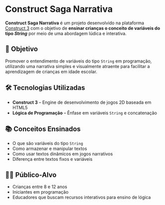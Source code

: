 # Construct Saga Narrativa

**Construct Saga Narrativa** é um projeto desenvolvido na plataforma [Construct 3](https://www.construct.net/) com o objetivo de **ensinar crianças o conceito de variáveis do tipo _String_** por meio de uma abordagem lúdica e interativa.

## 🎯 Objetivo

Promover o entendimento de variáveis do tipo `String` em programação, utilizando uma narrativa simples e visualmente atraente para facilitar a aprendizagem de crianças em idade escolar.

## 🛠️ Tecnologias Utilizadas

- **Construct 3** – Engine de desenvolvimento de jogos 2D baseada em HTML5  
- **Lógica de Programação** – Ênfase em variáveis `String` e concatenação  

## 📚 Conceitos Ensinados

- O que são variáveis do tipo `String`
- Como armazenar e manipular textos
- Como usar textos dinâmicos em jogos narrativos
- Diferença entre textos fixos e variáveis

## 👩‍🏫 Público-Alvo

- Crianças entre 8 e 12 anos
- Iniciantes em programação
- Educadores que buscam recursos interativos para ensino de lógica
